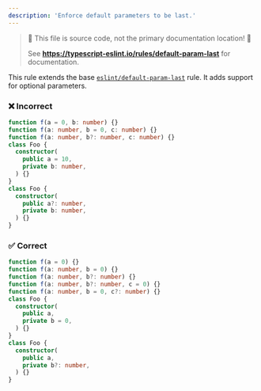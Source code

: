 ```yaml
---
description: 'Enforce default parameters to be last.'
---
```


> 🛑 This file is source code, not the primary documentation location! 🛑
>
> See **https://typescript-eslint.io/rules/default-param-last** for documentation.

This rule extends the base [`eslint/default-param-last`](https://eslint.org/docs/rules/default-param-last) rule.
It adds support for optional parameters.

<!--tabs-->

### ❌ Incorrect

```ts
function f(a = 0, b: number) {}
function f(a: number, b = 0, c: number) {}
function f(a: number, b?: number, c: number) {}
class Foo {
  constructor(
    public a = 10,
    private b: number,
  ) {}
}
class Foo {
  constructor(
    public a?: number,
    private b: number,
  ) {}
}
```

### ✅ Correct

```ts
function f(a = 0) {}
function f(a: number, b = 0) {}
function f(a: number, b?: number) {}
function f(a: number, b?: number, c = 0) {}
function f(a: number, b = 0, c?: number) {}
class Foo {
  constructor(
    public a,
    private b = 0,
  ) {}
}
class Foo {
  constructor(
    public a,
    private b?: number,
  ) {}
}
```
